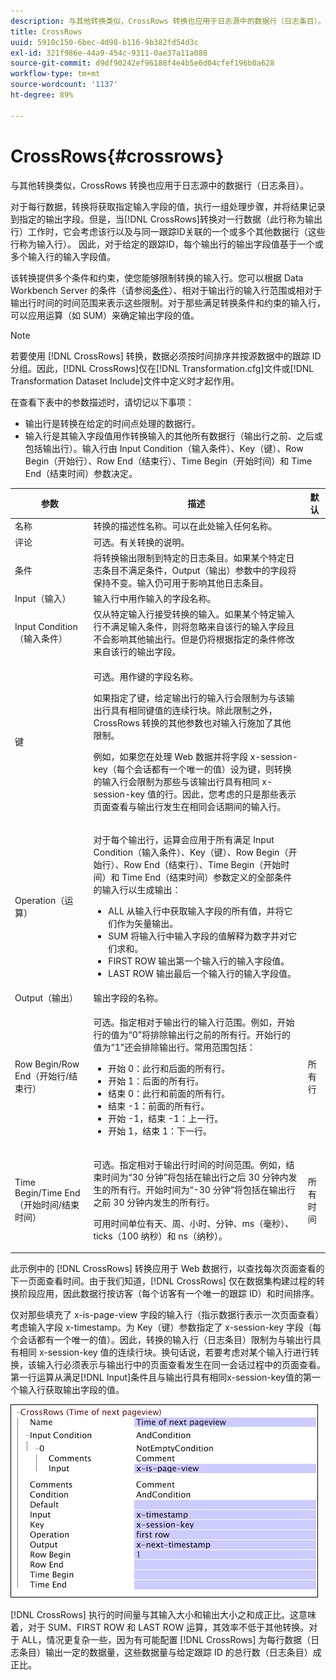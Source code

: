 ```yaml
---
description: 与其他转换类似，CrossRows 转换也应用于日志源中的数据行（日志条目）。
title: CrossRows
uuid: 5910c150-6bec-4d98-b116-9b382fd54d3c
exl-id: 321f986e-44a9-454c-9311-0ae37a11a088
source-git-commit: d9df90242ef96188f4e4b5e6d04cfef196b0a628
workflow-type: tm+mt
source-wordcount: '1137'
ht-degree: 89%

---
```


# CrossRows{#crossrows}

与其他转换类似，CrossRows 转换也应用于日志源中的数据行（日志条目）。

对于每行数据，转换将获取指定输入字段的值，执行一组处理步骤，并将结果记录到指定的输出字段。但是，当[!DNL CrossRows]转换对一行数据（此行称为输出行）工作时，它会考虑该行以及与同一跟踪ID关联的一个或多个其他数据行（这些行称为输入行）。 因此，对于给定的跟踪ID，每个输出行的输出字段值基于一个或多个输入行的输入字段值。

该转换提供多个条件和约束，使您能够限制转换的输入行。您可以根据 Data Workbench Server 的条件（请参阅[条件](../../../../../home/c-dataset-const-proc/c-conditions/c-abt-cond.md)）、相对于输出行的输入行范围或相对于输出行时间的时间范围来表示这些限制。对于那些满足转换条件和约束的输入行，可以应用运算（如 SUM）来确定输出字段的值。

>[!NOTE]
>
>若要使用 [!DNL CrossRows] 转换，数据必须按时间排序并按源数据中的跟踪 ID 分组。因此，[!DNL CrossRows]仅在[!DNL Transformation.cfg]文件或[!DNL Transformation Dataset Include]文件中定义时才起作用。

在查看下表中的参数描述时，请切记以下事项：

* 输出行是转换在给定的时间点处理的数据行。
* 输入行是其输入字段值用作转换输入的其他所有数据行（输出行之前、之后或包括输出行）。输入行由 Input Condition（输入条件）、Key（键）、Row Begin（开始行）、Row End（结束行）、Time Begin（开始时间）和 Time End（结束时间）参数决定。

<table id="table_152851484AFF4C50AF736DC62FAA43E3"> 
 <thead> 
  <tr> 
   <th colname="col1" class="entry"> 参数 </th> 
   <th colname="col2" class="entry"> 描述 </th> 
   <th colname="col3" class="entry"> 默认 </th> 
  </tr> 
 </thead>
 <tbody> 
  <tr> 
   <td colname="col1"> 名称 </td> 
   <td colname="col2"> 转换的描述性名称。可以在此处输入任何名称。 </td> 
   <td colname="col3"> </td> 
  </tr> 
  <tr> 
   <td colname="col1"> 评论 </td> 
   <td colname="col2"> 可选。有关转换的说明。 </td> 
   <td colname="col3"> </td> 
  </tr> 
  <tr> 
   <td colname="col1"> 条件 </td> 
   <td colname="col2"> 将转换输出限制到特定的日志条目。如果某个特定日志条目不满足条件，Output（输出）参数中的字段将保持不变。输入仍可用于影响其他日志条目。 </td> 
   <td colname="col3"> </td> 
  </tr> 
  <tr> 
   <td colname="col1"> Input（输入） </td> 
   <td colname="col2"> 输入行中用作输入的字段名称。 </td> 
   <td colname="col3"> </td> 
  </tr> 
  <tr> 
   <td colname="col1"> Input Condition（输入条件） </td> 
   <td colname="col2"> 仅从特定输入行接受转换的输入。如果某个特定输入行不满足输入条件，则将忽略来自该行的输入字段且不会影响其他输出行。但是仍将根据指定的条件修改来自该行的输出字段。 </td> 
   <td colname="col3"> </td> 
  </tr> 
  <tr> 
   <td colname="col1"> 键 </td> 
   <td colname="col2"> <p>可选。用作键的字段名称。 </p> <p> 如果指定了键，给定输出行的输入行会限制为与该输出行具有相同键值的连续行块。除此限制之外，<span class="wintitle">CrossRows</span> 转换的其他参数也对输入行施加了其他限制。 </p> <p> 例如，如果您在处理 Web 数据并将字段 x-session-key（每个会话都有一个唯一的值）设为键，则转换的输入行会限制为那些与该输出行具有相同 x-session-key 值的行。因此，您考虑的只是那些表示页面查看与输出行发生在相同会话期间的输入行。 </p> </td> 
   <td colname="col3"> </td> 
  </tr> 
  <tr> 
   <td colname="col1"> Operation（运算） </td> 
   <td colname="col2"> <p>对于每个输出行，运算会应用于所有满足 Input Condition（输入条件）、Key（键）、Row Begin（开始行）、Row End（结束行）、Time Begin（开始时间）和 Time End（结束时间）参数定义的全部条件的输入行以生成输出： 
     <ul id="ul_C01CCF73A9544BCFB7B1105042FEF2DD"> 
      <li id="li_2D1A192970904499AB9F4431D51106D7"> ALL 从输入行中获取输入字段的所有值，并将它们作为矢量输出。 </li> 
      <li id="li_B8863724AD924DE5BDBC987143548257"> SUM 将输入行中输入字段的值解释为数字并对它们求和。 </li> 
      <li id="li_BF930069DCEA4E0B80893C3C06CAE100"> FIRST ROW 输出第一个输入行的输入字段值。 </li> 
      <li id="li_04B9E2D88C0847E28101FC830C18D8E2"> LAST ROW 输出最后一个输入行的输入字段值。 </li> 
     </ul> </p> </td> 
   <td colname="col3"> </td> 
  </tr> 
  <tr> 
   <td colname="col1"> Output（输出） </td> 
   <td colname="col2"> 输出字段的名称。 </td> 
   <td colname="col3"> </td> 
  </tr> 
  <tr> 
   <td colname="col1"> Row Begin/Row End（开始行/结束行） </td> 
   <td colname="col2"> <p>可选。指定相对于输出行的输入行范围。例如，开始行的值为“0”将排除输出行之前的所有行。开始行的值为“1”还会排除输出行。常用范围包括： 
     <ul id="ul_B030F32A5146430BA50DD4FAB4A527B0"> 
      <li id="li_30DFB8C0265349C295943A1CB8077B86"> 开始 0：此行和后面的所有行。 </li> 
      <li id="li_9090C2E94E394351867BC5B78F27B41C"> 开始 1：后面的所有行。 </li> 
      <li id="li_F870DC913E3F45BA94EE2EC04D344DE0"> 结束 0：此行和前面的所有行。 </li> 
      <li id="li_B8A576E419744D84AB1298E5155B583E"> 结束 -1：前面的所有行。 </li> 
      <li id="li_CD2307A262D34542A2860FF07005CAD7"> 开始 -1，结束 -1：上一行。 </li> 
      <li id="li_6BF30B7BB7CC40A68B2332A3C11DD3B5"> 开始 1，结束 1：下一行。 </li> 
     </ul> </p> </td> 
   <td colname="col3"> 所有行 </td> 
  </tr> 
  <tr> 
   <td colname="col1"> Time Begin/Time End（开始时间/结束时间） </td> 
   <td colname="col2"> <p>可选。指定相对于输出行时间的时间范围。例如，结束时间为“30 分钟”将包括在输出行之后 30 分钟内发生的所有行。开始时间为“-30 分钟”将包括在输出行之前 30 分钟内发生的所有行。 </p> <p> 可用时间单位有天、周、小时、分钟、ms（毫秒）、ticks（100 纳秒）和 ns（纳秒）。 </p> </td> 
   <td colname="col3"> 所有时间 </td> 
  </tr> 
 </tbody> 
</table>

此示例中的 [!DNL CrossRows] 转换应用于 Web 数据行，以查找每次页面查看的下一页面查看时间。由于我们知道，[!DNL CrossRows] 仅在数据集构建过程的转换阶段应用，因此数据行按访客（每个访客有一个唯一的跟踪 ID）和时间排序。

仅对那些填充了 x-is-page-view 字段的输入行（指示数据行表示一次页面查看）考虑输入字段 x-timestamp。为 Key（键）参数指定了 x-session-key 字段（每个会话都有一个唯一的值）。因此，转换的输入行（日志条目）限制为与输出行具有相同 x-session-key 值的连续行块。换句话说，若要考虑对某个输入行进行转换，该输入行必须表示与输出行中的页面查看发生在同一会话过程中的页面查看。第一行运算从满足[!DNL Input]条件且与输出行具有相同x-session-key值的第一个输入行获取输出字段的值。

![](assets/cfg_TransformationType_CrossRows.png)

[!DNL CrossRows] 执行的时间量与其输入大小和输出大小之和成正比。这意味着，对于 SUM、FIRST ROW 和 LAST ROW 运算，其效率不低于其他转换。对于 ALL，情况更复杂一些，因为有可能配置 [!DNL CrossRows] 为每行数据（日志条目）输出一定的数据量，这些数据量与给定跟踪 ID 的总行数（日志条目）成正比。
